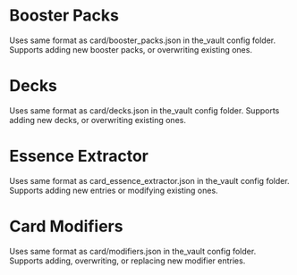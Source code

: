 # Booster Packs
Uses same format as card/booster_packs.json in the_vault config folder. Supports adding new booster packs, or overwriting existing ones.

# Decks
Uses same format as card/decks.json in the_vault config folder. Supports adding new decks, or overwriting existing ones.

# Essence Extractor
Uses same format as card_essence_extractor.json in the_vault config folder. Supports adding new entries or modifying existing ones.

# Card Modifiers
Uses same format as card/modifiers.json in the_vault config folder. Supports adding, overwriting, or replacing new modifier entries.
